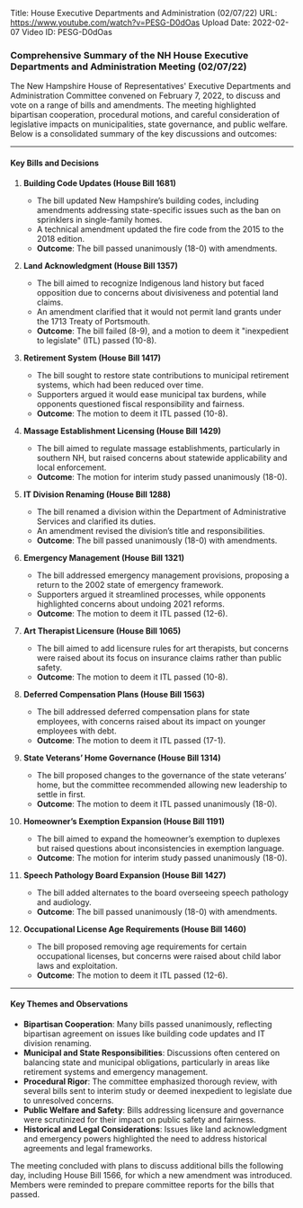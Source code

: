 Title: House Executive Departments and Administration (02/07/22)
URL: https://www.youtube.com/watch?v=PESG-D0dOas
Upload Date: 2022-02-07
Video ID: PESG-D0dOas

### Comprehensive Summary of the NH House Executive Departments and Administration Meeting (02/07/22)

The New Hampshire House of Representatives' Executive Departments and Administration Committee convened on February 7, 2022, to discuss and vote on a range of bills and amendments. The meeting highlighted bipartisan cooperation, procedural motions, and careful consideration of legislative impacts on municipalities, state governance, and public welfare. Below is a consolidated summary of the key discussions and outcomes:

---

#### **Key Bills and Decisions**

1. **Building Code Updates (House Bill 1681)**  
   - The bill updated New Hampshire’s building codes, including amendments addressing state-specific issues such as the ban on sprinklers in single-family homes.  
   - A technical amendment updated the fire code from the 2015 to the 2018 edition.  
   - **Outcome**: The bill passed unanimously (18-0) with amendments.

2. **Land Acknowledgment (House Bill 1357)**  
   - The bill aimed to recognize Indigenous land history but faced opposition due to concerns about divisiveness and potential land claims.  
   - An amendment clarified that it would not permit land grants under the 1713 Treaty of Portsmouth.  
   - **Outcome**: The bill failed (8-9), and a motion to deem it "inexpedient to legislate" (ITL) passed (10-8).

3. **Retirement System (House Bill 1417)**  
   - The bill sought to restore state contributions to municipal retirement systems, which had been reduced over time.  
   - Supporters argued it would ease municipal tax burdens, while opponents questioned fiscal responsibility and fairness.  
   - **Outcome**: The motion to deem it ITL passed (10-8).

4. **Massage Establishment Licensing (House Bill 1429)**  
   - The bill aimed to regulate massage establishments, particularly in southern NH, but raised concerns about statewide applicability and local enforcement.  
   - **Outcome**: The motion for interim study passed unanimously (18-0).

5. **IT Division Renaming (House Bill 1288)**  
   - The bill renamed a division within the Department of Administrative Services and clarified its duties.  
   - An amendment revised the division’s title and responsibilities.  
   - **Outcome**: The bill passed unanimously (18-0) with amendments.

6. **Emergency Management (House Bill 1321)**  
   - The bill addressed emergency management provisions, proposing a return to the 2002 state of emergency framework.  
   - Supporters argued it streamlined processes, while opponents highlighted concerns about undoing 2021 reforms.  
   - **Outcome**: The motion to deem it ITL passed (12-6).

7. **Art Therapist Licensure (House Bill 1065)**  
   - The bill aimed to add licensure rules for art therapists, but concerns were raised about its focus on insurance claims rather than public safety.  
   - **Outcome**: The motion to deem it ITL passed (10-8).

8. **Deferred Compensation Plans (House Bill 1563)**  
   - The bill addressed deferred compensation plans for state employees, with concerns raised about its impact on younger employees with debt.  
   - **Outcome**: The motion to deem it ITL passed (17-1).

9. **State Veterans’ Home Governance (House Bill 1314)**  
   - The bill proposed changes to the governance of the state veterans’ home, but the committee recommended allowing new leadership to settle in first.  
   - **Outcome**: The motion to deem it ITL passed unanimously (18-0).

10. **Homeowner’s Exemption Expansion (House Bill 1191)**  
    - The bill aimed to expand the homeowner’s exemption to duplexes but raised questions about inconsistencies in exemption language.  
    - **Outcome**: The motion for interim study passed unanimously (18-0).

11. **Speech Pathology Board Expansion (House Bill 1427)**  
    - The bill added alternates to the board overseeing speech pathology and audiology.  
    - **Outcome**: The bill passed unanimously (18-0) with amendments.

12. **Occupational License Age Requirements (House Bill 1460)**  
    - The bill proposed removing age requirements for certain occupational licenses, but concerns were raised about child labor laws and exploitation.  
    - **Outcome**: The motion to deem it ITL passed (12-6).

---

#### **Key Themes and Observations**  
- **Bipartisan Cooperation**: Many bills passed unanimously, reflecting bipartisan agreement on issues like building code updates and IT division renaming.  
- **Municipal and State Responsibilities**: Discussions often centered on balancing state and municipal obligations, particularly in areas like retirement systems and emergency management.  
- **Procedural Rigor**: The committee emphasized thorough review, with several bills sent to interim study or deemed inexpedient to legislate due to unresolved concerns.  
- **Public Welfare and Safety**: Bills addressing licensure and governance were scrutinized for their impact on public safety and fairness.  
- **Historical and Legal Considerations**: Issues like land acknowledgment and emergency powers highlighted the need to address historical agreements and legal frameworks.  

The meeting concluded with plans to discuss additional bills the following day, including House Bill 1566, for which a new amendment was introduced. Members were reminded to prepare committee reports for the bills that passed.
